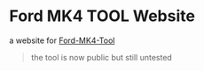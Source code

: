 # Ford MK4 TOOL Website

a website for [Ford-MK4-Tool](https://github.com/moxi-git/ford-mk4-tool)

> the tool is now public but still untested
